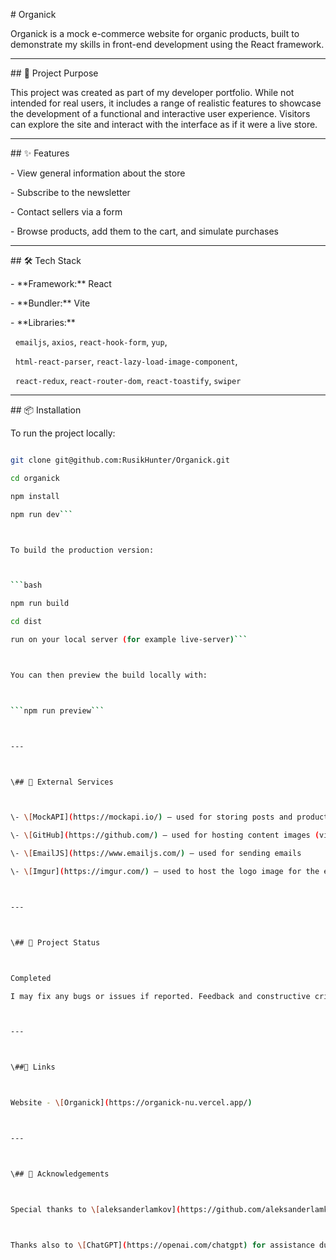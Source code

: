 \# Organick



Organick is a mock e-commerce website for organic products, built to demonstrate my skills in front-end development using the React framework.



---



\## 🛒 Project Purpose



This project was created as part of my developer portfolio. While not intended for real users, it includes a range of realistic features to showcase the development of a functional and interactive user experience. Visitors can explore the site and interact with the interface as if it were a live store.



---



\## ✨ Features



\- View general information about the store  

\- Subscribe to the newsletter  

\- Contact sellers via a form  

\- Browse products, add them to the cart, and simulate purchases



---



\## 🛠️ Tech Stack



\- \*\*Framework:\*\* React  

\- \*\*Bundler:\*\* Vite  

\- \*\*Libraries:\*\*  

&nbsp; `emailjs`, `axios`, `react-hook-form`, `yup`,

&nbsp; `html-react-parser`, `react-lazy-load-image-component`,

&nbsp; `react-redux`, `react-router-dom`, `react-toastify`, `swiper`



---



\## 📦 Installation



To run the project locally:



```bash

git clone git@github.com:RusikHunter/Organick.git

cd organick

npm install

npm run dev```



To build the production version:



```bash

npm run build

cd dist

run on your local server (for example live-server)```



You can then preview the build locally with:



```npm run preview```



---



\## 🔌 External Services



\- \[MockAPI](https://mockapi.io/) – used for storing posts and products  

\- \[GitHub](https://github.com/) – used for hosting content images (via a separate repository)  

\- \[EmailJS](https://www.emailjs.com/) – used for sending emails  

\- \[Imgur](https://imgur.com/) – used to host the logo image for the email



---



\## 🚀 Project Status



Completed

I may fix any bugs or issues if reported. Feedback and constructive criticism are always welcome.



---



\##📎 Links



Website - \[Organick](https://organick-nu.vercel.app/)



---



\## 🙏 Acknowledgements



Special thanks to \[aleksanderlamkov](https://github.com/aleksanderlamkov) and his community for their helpful feedback and for providing a CSS normalize file used in this project.



Thanks also to \[ChatGPT](https://openai.com/chatgpt) for assistance during development and documentation.



